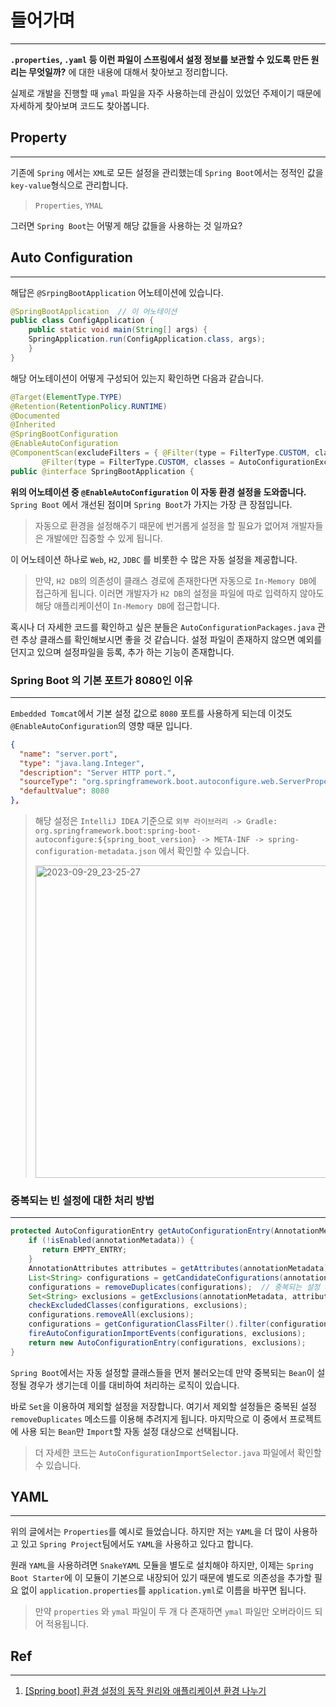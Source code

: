 # 들어가며

---
**`.properties`, `.yaml` 등 이런 파일이 스프링에서 설정 정보를 보관할 수 있도록 만든 원리는 무엇일까?** 에 대한 내용에 대해서 찾아보고 정리합니다.

실제로 개발을 진행할 때 `ymal` 파일을 자주 사용하는데 관심이 있었던 주제이기 때문에 자세하게 찾아보며 코드도 찾아봅니다.

## Property

---

기존에 `Spring` 에서는 `XML`로 모든 설정을 관리했는데 `Spring Boot`에서는 정적인 값을 `key-value`형식으로 관리합니다.

> `Properties`, `YMAL` 

그러면 `Spring Boot`는 어떻게 해당 값들을 사용하는 것 일까요?

## Auto Configuration

---

해답은 `@SrpingBootApplication` 어노테이션에 있습니다.

```java
@SpringBootApplication  // 이 어노테이션
public class ConfigApplication {  
    public static void main(String[] args) {  
    SpringApplication.run(ConfigApplication.class, args);  
    }  
}
```

해당 어노테이션이 어떻게 구성되어 있는지 확인하면 다음과 같습니다.

```java
@Target(ElementType.TYPE)  
@Retention(RetentionPolicy.RUNTIME)  
@Documented  
@Inherited  
@SpringBootConfiguration  
@EnableAutoConfiguration  
@ComponentScan(excludeFilters = { @Filter(type = FilterType.CUSTOM, classes = TypeExcludeFilter.class),  
       @Filter(type = FilterType.CUSTOM, classes = AutoConfigurationExcludeFilter.class) }) 
public @interface SpringBootApplication {
```

**위의 어노테이션 중 `@EnableAutoConfiguration` 이 자동 환경 설정을 도와줍니다.**
`Spring Boot` 에서 개선된 점이며 `Spring Boot`가 가지는 가장 큰 장점입니다.

> 자동으로 환경을 설정해주기 때문에 번거롭게 설정을 할 필요가 없어져 개발자들은 개발에만 집중할 수 있게 됩니다.

이 어노테이션 하나로 `Web`, `H2`, `JDBC` 를 비롯한 수 많은 자동 설정을 제공합니다.

> 만약, `H2 DB`의 의존성이 클래스 경로에 존재한다면 자동으로 `In-Memory DB`에 접근하게 됩니다.
> 이러면 개발자가 `H2 DB`의 설정을 파일에 따로 입력하지 않아도 해당 애플리케이션이 `In-Memory DB`에 접근합니다.

혹시나 더 자세한 코드를 확인하고 싶은 분들은 `AutoConfigurationPackages.java` 관련 추상 클래스를 확인해보시면 좋을 것 같습니다. 설정 파일이 존재하지 않으면 예외를 던지고 있으며 설정파일을 등록, 추가 하는 기능이 존재합니다.

### Spring Boot 의 기본 포트가 8080인 이유

---

`Embedded Tomcat`에서 기본 설정 값으로 `8080` 포트를 사용하게 되는데 이것도 `@EnableAutoConfiguration`의 영향 때문 입니다.

```json
{  
  "name": "server.port",  
  "type": "java.lang.Integer",  
  "description": "Server HTTP port.",  
  "sourceType": "org.springframework.boot.autoconfigure.web.ServerProperties",  
  "defaultValue": 8080  
},
```

> 해당 설정은 `IntelliJ IDEA` 기준으로 `외부 라이브러리 -> Gradle: org.springframework.boot:spring-boot-autoconfigure:${spring_boot_version} -> META-INF -> spring-configuration-metadata.json` 에서 확인할 수 있습니다.
> 
> <img width="500" alt="2023-09-29_23-25-27" src="https://user-images.githubusercontent.com/74192619/271638876-8fc995b9-a122-4a8a-83b6-1d1462b3130b.png">

### 중복되는 빈 설정에 대한 처리 방법

---

```java
protected AutoConfigurationEntry getAutoConfigurationEntry(AnnotationMetadata annotationMetadata) {  
    if (!isEnabled(annotationMetadata)) {  
       return EMPTY_ENTRY;  
    }  
    AnnotationAttributes attributes = getAttributes(annotationMetadata);  
    List<String> configurations = getCandidateConfigurations(annotationMetadata, attributes);  
    configurations = removeDuplicates(configurations);  // 중복되는 설정 제거
    Set<String> exclusions = getExclusions(annotationMetadata, attributes);  
    checkExcludedClasses(configurations, exclusions);  
    configurations.removeAll(exclusions);  
    configurations = getConfigurationClassFilter().filter(configurations);  
    fireAutoConfigurationImportEvents(configurations, exclusions);  
    return new AutoConfigurationEntry(configurations, exclusions);  
}
```

`Spring Boot`에서는 자동 설정할 클래스들을 먼저 불러오는데 만약 중복되는 `Bean`이 설정될 경우가 생기는데 이를 대비하여 처리하는 로직이 있습니다.

바로 `Set`을 이용하여 제외할 설정을 저장합니다. 여기서 제외할 설정들은 중복된 설정 `removeDuplicates` 메소드를 이용해 추려지게 됩니다. 마지막으로 이 중에서 프로젝트에 사용 되는 `Bean`만 `Import`할 자동 설정 대상으로 선택됩니다.

> 더 자세한 코드는 `AutoConfigurationImportSelector.java` 파일에서 확인할 수 있습니다.
## YAML

---

위의 글에서는 `Properties`를 예시로 들었습니다. 하지만 저는 `YAML`을 더 많이 사용하고 있고 `Spring Project`팀에서도 `YAML`을 사용하고 있다고 합니다.

원래 `YAML`을 사용하려면 `SnakeYAML` 모듈을 별도로 설치해야 하지만, 이제는 `Spring Boot Starter`에 이 모듈이 기본으로 내장되어 있기 때문에 별도로 의존성을 추가할 필요 없이 `application.properties`를 `application.yml`로 이름을 바꾸면 됩니다.

> 만약 `properties` 와 `ymal` 파일이 두 개 다 존재하면 `ymal` 파일만 오버라이드 되어 적용됩니다.

## Ref
---
1. [[Spring boot] 환경 설정의 동작 원리와 애플리케이션 환경 나누기](https://blog.neonkid.xyz/216)
